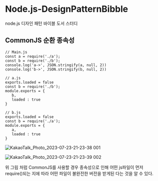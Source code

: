 # Node.js-DesignPatternBibble
node.js 디자인 패턴 바이블 도서 스터디

<h2>CommonJS 순환 종속성</h2>


```
// Main.js
const a = require('./a');
const b = require('./b');
console.log('a->', JSON.stringify(a, null, 2))
console.log('b->', JSON.stringify(b, null, 2))
```

```
// a.js
exports.loaded = false
const b = require('./b');
module.exports = {
   b,
   loaded : true
}
```

```
// b.js
exports.loaded = false
const b = require('./a');
module.exports = {
   a,
   loaded : true
}
```

![KakaoTalk_Photo_2023-07-23-21-23-38 001](https://github.com/BackEndStory/Node.js-DesignPartternBibble/assets/106163272/6dc72f20-d54d-45df-8414-6295cf03effb)

![KakaoTalk_Photo_2023-07-23-21-23-39 002](https://github.com/BackEndStory/Node.js-DesignPartternBibble/assets/106163272/3fee6ba7-977b-4c51-b784-7e822b1455c6)

위 그림 처럼 CommonJS를 사용할 경우 종속성으로 인해 어떤 js파일이 먼저 require()되는 지에 따라 어떤 파일이 불완전한 버전을 받게된 다는 것을 알 수 있다.





